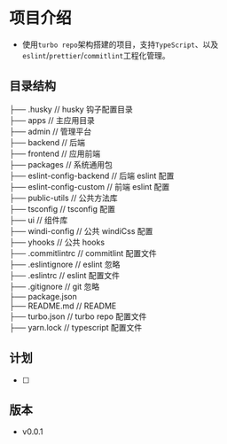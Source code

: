 # 项目介绍

- 使用`turbo repo`架构搭建的项目，支持`TypeScript`、以及`eslint`/`prettier`/`commitlint`工程化管理。

## 目录结构

├── .husky // husky 钩子配置目录  
├── apps // 主应用目录   
  ├── admin // 管理平台  
  ├── backend // 后端  
  ├── frontend // 应用前端  
├── packages // 系统通用包  
  ├── eslint-config-backend // 后端 eslint 配置  
  ├── eslint-config-custom // 前端 eslint 配置  
  ├── public-utils // 公共方法库  
  ├── tsconfig // tsconfig 配置  
  ├── ui // 组件库  
  ├── windi-config // 公共 windiCss 配置  
  ├── yhooks // 公共 hooks  
├── .commitlintrc // commitlint 配置文件  
├── .eslintignore // eslint 忽略  
├── .eslintrc // eslint 配置文件  
├── .gitignore // git 忽略  
├── package.json  
├── README.md // README  
├── turbo.json // turbo repo 配置文件  
├── yarn.lock // typescript 配置文件  

## 计划

- [ ]

## 版本

- v0.0.1
